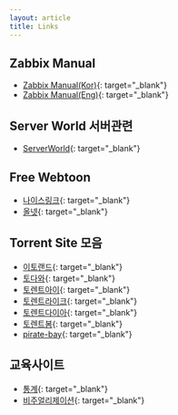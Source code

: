 ```yaml
---
layout: article
title: Links
---
```


## Zabbix Manual

- [Zabbix Manual(Kor)](http://manual.oplab.co.kr/doku.php/start/){: target="_blank"}
- [Zabbix Manual(Eng)](https://www.zabbix.com/documentation/current/manual/){: target="_blank"}

## Server World 서버관련

- [ServerWorld](https://www.server-world.info/en/){: target="_blank"}

## Free Webtoon

- [나이스링크](https://nicelink13.com/){: target="_blank"}
- [올넷](https://twitter.com/allnettoon/){: target="_blank"}

## Torrent Site 모음

- [이토랜드](http://www.etoland.co.kr/){: target="_blank"}
- [토다와](https://www5.todawa.com/){: target="_blank"}
- [토렌트아이](https://2.torrenti.co.kr/){: target="_blank"}
- [토렌트라이크](https://torrentlike.com/){: target="_blank"}
- [토렌트다이아](https://torrentdia.com/){: target="_blank"}
- [토렌트봄](https://torrent.movie/){: target="_blank"}
- [pirate-bay](https://www.pirateproxy-bay.com/){: target="_blank"}

## 교육사이트

- [통계](http://www.estat.me/estat/eStat/){: target="_blank"}
- [비주얼리제이션](https://public.tableau.com/ko-kr/s/){: target="_blank"}
